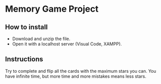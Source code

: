 # Memory Game Project

## How to install

- Download and unzip the file.
- Open it with a localhost server (Visual Code, XAMPP).

## Instructions

Try to complete and flip all the cards with the maximum stars you can. You have infinite time, but more time and more mistakes means less stars.
